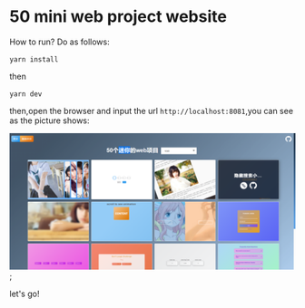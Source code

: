 # 50 mini web project website 

How to run? Do as follows:

```shell
yarn install
```

then

```shell
yarn dev
```

then,open the browser and input the url `http://localhost:8081`,you can see as the picture shows:

![](./website.png);

let's go!




